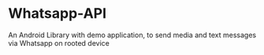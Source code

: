 # Whatsapp-API
An Android Library with demo application, to send media and text messages via Whatsapp on rooted device
